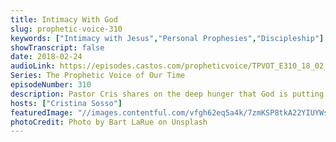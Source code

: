 ```yaml
---
title: Intimacy With God
slug: prophetic-voice-310
keywords: ["Intimacy with Jesus","Personal Prophesies","Discipleship"]
showTranscript: false
date: 2018-02-24
audioLink: https://episodes.castos.com/propheticvoice/TPVOT_E310_18_02_24-25_Intimacy_with_God.mp3
Series: The Prophetic Voice of Our Time
episodeNumber: 310
description: Pastor Cris shares on the deep hunger that God is putting in His people to seek Him out and to get to know Him intimately. She also shares some of her romantic and miraculous experiences with God.
hosts: ["Cristina Sosso"]
featuredImage: "//images.contentful.com/vfgh62eq5a4k/7zmKSP8tkA22YIUYWskyom/4f6819d848139d2b937518df8c3c64b2/bart-larue-314562-unsplash__2_.jpg"
photoCredit: Photo by Bart LaRue on Unsplash
---
```

